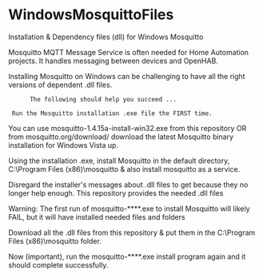 # WindowsMosquittoFiles
Installation & Dependency files (dll) for Windows Mosquitto

Mosquitto MQTT Message Service is often needed for Home Automation projects.
 It handles messaging between devices and OpenHAB.

 Installing Mosquitto on Windows can be challenging to have all the right versions of dependent .dll files.

          The following should help you succeed ...

     Run the Mosquitto installation .exe file the FIRST time.
You can use mosquitto-1.4.15a-install-win32.exe from this repository OR
       from mosquitto.org/download/
download the latest Mosquitto binary installation for Windows Vista up.

Using the installation .exe, install Mosquitto in the default directory, C:\Program Files (x86)\mosquitto
    & also install mosquitto as a service.

Disregard the installer's messages about .dll files to get because they no longer help enough.
    This repository provides the needed .dll files

 Warning: The first run of mosquitto-****.exe to install Mosquitto will likely FAIL, 
     but it will have installed needed files and folders

Download all the .dll files from this repository & put them in the C:\Program Files (x86)\mosquitto folder.

Now (important), run the mosquitto-****.exe install program again
    and it should complete successfully.
